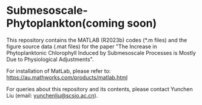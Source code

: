 # Submesoscale-Phytoplankton(coming soon)

This repository contains the MATLAB (R2023b) codes (*.m files) and the figure source data (.mat files) for the paper "The Increase in Phytoplanktonic Chlorophyll Induced by Submesoscale Processes is Mostly Due to Physiological Adjustments".

For installation of MatLab, please refer to: https://au.mathworks.com/products/matlab.html

For queries about this repository and its contents, please contact Yunchen Liu (email: yunchenliu@scsio.ac.cn).
